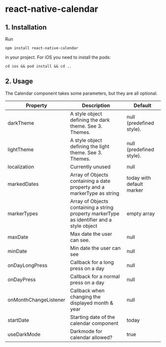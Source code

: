 # react-native-calendar

## 1. Installation

Run

`npm install react-native-calendar`

in your project. For iOS you need to install the pods:

`cd ios && pod install && cd ..`

## 2. Usage

The Calendar component takes some parameters, but they are all optional.

| Property              | Description                                                                               | Default                   |
| ----------------------|-------------------------------------------------------------------------------------------| --------------------------|
| darkTheme             | A style object defining the dark theme. See 3. Themes.                                    | null (predefined style).  |
| lightTheme            | A style object defining the light theme. See 3. Themes.                                   | null (predefined style).  |
| localization          | Currently unused                                                                          | null                      |
| markedDates           | Array of Objects containing a date property and a markerType as string                    | today with default marker |
| markerTypes           | Array of Objects containing a string property markerType as identifier and a style object | empty array               |
| maxDate               | Max date the user can see.                                                                | null                      |
| minDate               | Min date the user can see                                                                 | null                      |
| onDayLongPress        | Callback for a long press on  a day                                                       | null                      |
| onDayPress            | Callback for a normal press on a day                                                      | null                      |
| onMonthChangeListener | Callback when changing the displayed month & year                                         | null                      |
| startDate             | Starting date of the calendar component                                                   | today                     |
| useDarkMode           | Darkmode for calendar allowed?                                                            | true                      |
